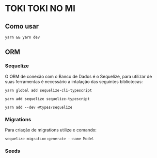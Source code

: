 # TOKI TOKI NO MI

## Como usar

```shell
yarn && yarn dev
```

## ORM

### Sequelize

O ORM de conexão com o Banco de Dados é o Sequelize, para utilizar de suas ferramentas é necessário a intalação das seguintes bibliotecas:

```shell
yarn global add sequelize-cli-typescript

yarn add sequelize sequelize-typescript

yarn add --dev @types/sequelize
```

### Migrations

Para criação de migrations utilize o comando:

```shell
sequelize migration:generate --name Model
```

### Seeds
